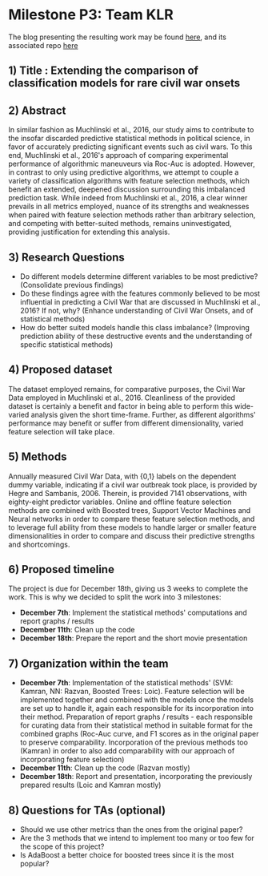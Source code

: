 # **Milestone P3: Team KLR**

The blog presenting the resulting work may be found [here](https://kamransattary.github.io/ADA_P4_Blog/), and its associated repo [here](https://github.com/KamranSattary/ADA_P4_Blog)

## **1) Title** : Extending the comparison of classification models for rare civil war onsets


## **2) Abstract**

In similar fashion as Muchlinski et al., 2016, our study aims to contribute to the insofar discarded predictive statistical methods in political science, in favor of accurately predicting significant events such as civil wars. To this end, Muchlinski et al., 2016's approach of comparing experimental performance of algorithmic maneuveurs via Roc-Auc is adopted. However, in contrast to only using predictive algorithms, we attempt to couple a variety of classification algorithms with feature selection methods, which benefit an extended, deepened discussion surrounding this imbalanced prediction task. While indeed from Muchlinski et al., 2016, a clear winner prevails in all metrics employed, nuance of its strengths and weaknesses when paired with feature selection methods rather than arbitrary selection, and competing with better-suited methods, remains uninvestigated, providing justification for extending this analysis. 

## **3) Research Questions**

- Do different models determine different variables to be most predictive? (Consolidate previous findings)
- Do these findings agree with the features commonly believed to be most influential in predicting a Civil War that are discussed in Muchlinski et al., 2016? If not, why? (Enhance understanding of Civil War Onsets, and of statistical methods) 
- How do better suited models handle this class imbalance? (Improving prediction ability of these destructive events and the understanding of specific statistical methods)

## **4) Proposed dataset**

The dataset employed remains, for comparative purposes, the Civil War Data employed in Muchlinski et al., 2016. Cleanliness of the provided dataset is certainly a benefit and factor in being able to perform this wide-varied analysis given the short time-frame. Further, as different algorithms' performance may benefit or suffer from different dimensionality, varied feature selection will take place.  

## **5) Methods**

Annually measured Civil War Data, with {0,1} labels on the dependent dummy variable, indicating if a civil war outbreak took place, is provided by Hegre and Sambanis, 2006. Therein, is provided 7141 observations, with eighty-eight predictor variables. Online and offline feature selection methods are combined with Boosted trees, Support Vector Machines and Neural networks in order to compare these feature selection methods, and to leverage full ability from these models to handle larger or smaller feature dimensionalities in order to compare and discuss their predictive strengths and shortcomings. 

## **6) Proposed timeline**

The project is due for December 18th, giving us 3 weeks to complete the work. This is why we decided to split the work into 3 milestones:

- **December 7th**: Implement the statistical methods' computations and report graphs / results 
- **December 11th**: Clean up the code
- **December 18th**: Prepare the report and the short movie presentation

## **7) Organization within the team**

- **December 7th**: Implementation of the statistical methods' (SVM: Kamran, NN: Razvan, Boosted Trees: Loic). Feature selection will be implemented together and combined with the models once the models are set up to handle it, again each responsible for its incorporation into their method. Preparation of report graphs / results - each responsible for curating data from their statistical method in suitable format for the combined graphs (Roc-Auc curve, and F1 scores as in the original paper to preserve comparability. Incorporation of the previous methods too (Kamran) in order to also add comparability with our approach of incorporating feature selection)
- **December 11th**: Clean up the code (Razvan mostly)
- **December 18th**: Report and presentation, incorporating the previously prepared results (Loic and Kamran mostly)

## **8) Questions for TAs (optional)**

- Should we use other metrics than the ones from the original paper?
- Are the 3 methods that we intend to implement too many or too few for the scope of this project?
- Is AdaBoost a better choice for boosted trees since it is the most popular?
